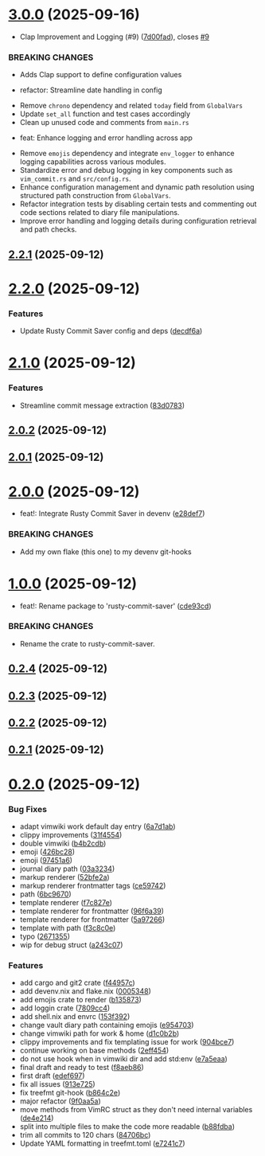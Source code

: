 # [3.0.0](https://github.com/chess-seventh/rusty-commit-saver/compare/v2.2.1...v3.0.0) (2025-09-16)


* Clap Improvement and Logging (#9) ([7d00fad](https://github.com/chess-seventh/rusty-commit-saver/commit/7d00fad9a0be2a76babdfef92a11506a8ba2bba8)), closes [#9](https://github.com/chess-seventh/rusty-commit-saver/issues/9)


### BREAKING CHANGES

* Adds Clap support to define configuration values

* refactor: Streamline date handling in config

- Remove `chrono` dependency and related `today` field from `GlobalVars`
- Update `set_all` function and test cases accordingly
- Clean up unused code and comments from `main.rs`

* feat: Enhance logging and error handling across app

- Remove `emojis` dependency and integrate `env_logger` to enhance
  logging capabilities across various modules.
- Standardize error and debug logging in key components such as
  `vim_commit.rs` and `src/config.rs`.
- Enhance configuration management and dynamic path resolution using
  structured path construction from `GlobalVars`.
- Refactor integration tests by disabling certain tests and commenting
  out code sections related to diary file manipulations.
- Improve error handling and logging details during configuration
  retrieval and path checks.



## [2.2.1](https://github.com/chess-seventh/rusty-commit-saver/compare/v2.2.0...v2.2.1) (2025-09-12)



# [2.2.0](https://github.com/chess-seventh/rusty-commit-saver/compare/v2.1.0...v2.2.0) (2025-09-12)


### Features

* Update Rusty Commit Saver config and deps ([decdf6a](https://github.com/chess-seventh/rusty-commit-saver/commit/decdf6a826e63c88dd5d3ca68cdc8fd123db7ee1))



# [2.1.0](https://github.com/chess-seventh/rusty-commit-saver/compare/v2.0.2...v2.1.0) (2025-09-12)


### Features

* Streamline commit message extraction ([83d0783](https://github.com/chess-seventh/rusty-commit-saver/commit/83d0783263d802149e97b1b0665324c0427bb2a8))



## [2.0.2](https://github.com/chess-seventh/rusty-commit-saver/compare/v2.0.1...v2.0.2) (2025-09-12)



## [2.0.1](https://github.com/chess-seventh/rusty-commit-saver/compare/v2.0.0...v2.0.1) (2025-09-12)



# [2.0.0](https://github.com/chess-seventh/rusty-commit-saver/compare/v1.0.0...v2.0.0) (2025-09-12)


* feat!: Integrate Rusty Commit Saver in devenv ([e28def7](https://github.com/chess-seventh/rusty-commit-saver/commit/e28def7bad46af8db27b70e4912eb72717718517))


### BREAKING CHANGES

* Add my own flake (this one) to my devenv git-hooks



# [1.0.0](https://github.com/chess-seventh/rusty-commit-saver/compare/v0.2.4...v1.0.0) (2025-09-12)


* feat!: Rename package to 'rusty-commit-saver' ([cde93cd](https://github.com/chess-seventh/rusty-commit-saver/commit/cde93cd0c6ac6d00fc5345d951a07c88fa33f1f2))


### BREAKING CHANGES

* Rename the crate to rusty-commit-saver.



## [0.2.4](https://github.com/chess-seventh/rusty-commit-saver/compare/v0.2.3...v0.2.4) (2025-09-12)



## [0.2.3](https://github.com/chess-seventh/rusty-commit-saver/compare/v0.2.2...v0.2.3) (2025-09-12)



## [0.2.2](https://github.com/chess-seventh/rusty-commit-saver/compare/v0.2.1...v0.2.2) (2025-09-12)



## [0.2.1](https://github.com/chess-seventh/rusty-commit-saver/compare/v0.2.0...v0.2.1) (2025-09-12)



# [0.2.0](https://github.com/chess-seventh/rusty-commit-saver/compare/f44957ce49a7978a846b04b170bddef9c96f75ed...v0.2.0) (2025-09-12)


### Bug Fixes

* adapt vimwiki work default day entry ([6a7d1ab](https://github.com/chess-seventh/rusty-commit-saver/commit/6a7d1ab63e7b0e91638a5b1ef83f9229e641df10))
* clippy improvements ([31f4554](https://github.com/chess-seventh/rusty-commit-saver/commit/31f4554c968d7d236d794481054e41be73638031))
* double vimwiki ([b4b2cdb](https://github.com/chess-seventh/rusty-commit-saver/commit/b4b2cdb4d9a8f772c636b205bd292518b72db992))
* emoji ([426bc28](https://github.com/chess-seventh/rusty-commit-saver/commit/426bc28814c3c6d8e6d091ff7ee6ff28895f3f17))
* emoji ([97451a6](https://github.com/chess-seventh/rusty-commit-saver/commit/97451a69ad57cbe8902b940eb36004f85cf0aa6a))
* journal diary path ([03a3234](https://github.com/chess-seventh/rusty-commit-saver/commit/03a3234883d9e209754931bc238d02b4860d85f2))
* markup renderer ([52bfe2a](https://github.com/chess-seventh/rusty-commit-saver/commit/52bfe2ad05bb2b2154b5379a7253939b0c68f10a))
* markup renderer frontmatter tags ([ce59742](https://github.com/chess-seventh/rusty-commit-saver/commit/ce597423a309d54f09d12206a0e4c06f4ec9609b))
* path ([6bc9670](https://github.com/chess-seventh/rusty-commit-saver/commit/6bc9670f0883ed746ec232b8ac77a6089569d0ca))
* template renderer ([f7c827e](https://github.com/chess-seventh/rusty-commit-saver/commit/f7c827ee6b6df5047ce6c28189f4c0d4758957b7))
* template renderer for frontmatter ([96f6a39](https://github.com/chess-seventh/rusty-commit-saver/commit/96f6a3929475a4a84bd6cec5ad4ff5fef455f0d3))
* template renderer for frontmatter ([5a97266](https://github.com/chess-seventh/rusty-commit-saver/commit/5a972665dab0451d90cd3bbe14a7d1b0cf4582e3))
* template with path ([f3c8c0e](https://github.com/chess-seventh/rusty-commit-saver/commit/f3c8c0e03c87c28ecd0de54920309cac77a5ef00))
* typo ([2671355](https://github.com/chess-seventh/rusty-commit-saver/commit/26713553523eb584f182340c403ccba139bbf2c4))
* wip for debug struct ([a243c07](https://github.com/chess-seventh/rusty-commit-saver/commit/a243c07286054580be2e5e15db96903eb9909921))


### Features

* add cargo and git2 crate ([f44957c](https://github.com/chess-seventh/rusty-commit-saver/commit/f44957ce49a7978a846b04b170bddef9c96f75ed))
* add devenv.nix and flake.nix ([0005348](https://github.com/chess-seventh/rusty-commit-saver/commit/0005348563f48c62760032b179be6554ada2de92))
* add emojis crate to render ([b135873](https://github.com/chess-seventh/rusty-commit-saver/commit/b135873a71be3d3d683aff35a8e915085e3b641b))
* add loggin crate ([7809cc4](https://github.com/chess-seventh/rusty-commit-saver/commit/7809cc416584bbd5a0c0583e1424d75b9e85db0b))
* add shell.nix and envrc ([153f392](https://github.com/chess-seventh/rusty-commit-saver/commit/153f392f4d954cdd01fee58e50204956e8e8ecfd))
* change vault diary path containing emojis ([e954703](https://github.com/chess-seventh/rusty-commit-saver/commit/e954703b04a1932b136b09b7c4299719b2361ad1))
* change vimwiki path for work & home ([d1c0b2b](https://github.com/chess-seventh/rusty-commit-saver/commit/d1c0b2b58d97162749ade8275ba0c6e0a339c995))
* clippy improvements and fix templating issue for work ([904bce7](https://github.com/chess-seventh/rusty-commit-saver/commit/904bce72cd37017c7bff999ef78a55700a4ee0ec))
* continue working on base methods ([2eff454](https://github.com/chess-seventh/rusty-commit-saver/commit/2eff4543cbce511573e870fd671c8417e63372c9))
* do not use hook when in vimwiki dir and add std:env ([e7a5eaa](https://github.com/chess-seventh/rusty-commit-saver/commit/e7a5eaa2db2aca87a9212f16a13770eb76ef85e1))
* final draft and ready to test ([f8aeb86](https://github.com/chess-seventh/rusty-commit-saver/commit/f8aeb86f4c1322fcd67ea376fe7c524eb0b659bc))
* first draft ([edef697](https://github.com/chess-seventh/rusty-commit-saver/commit/edef6973077e7fa89c34d042b539a1c4248fd19b))
* fix all issues ([913e725](https://github.com/chess-seventh/rusty-commit-saver/commit/913e725a7dcf68bddc62bff801391d6fe2d1110e))
* fix treefmt git-hook ([b864c2e](https://github.com/chess-seventh/rusty-commit-saver/commit/b864c2e268968358fb9f87b20ddb164375ac9a74))
* major refactor ([9f0aa5a](https://github.com/chess-seventh/rusty-commit-saver/commit/9f0aa5af94bd6fd60ab3901290d8319114f035d0))
* move methods from VimRC struct as they don't need internal variables ([de4e214](https://github.com/chess-seventh/rusty-commit-saver/commit/de4e214e19956ecbbed0375dda7707c56ef2605e))
* split into multiple files to make the code more readable ([b88fdba](https://github.com/chess-seventh/rusty-commit-saver/commit/b88fdba9139384c43dcef2771339c8a5fb8e96c2))
* trim all commits to 120 chars ([84706bc](https://github.com/chess-seventh/rusty-commit-saver/commit/84706bc3e33e1686c5a0a14810bb3d11d320fdb4))
* Update YAML formatting in treefmt.toml ([e7241c7](https://github.com/chess-seventh/rusty-commit-saver/commit/e7241c78e9dcce6a8b7c31297cadeefe95a461f9))



